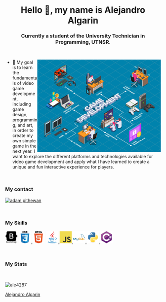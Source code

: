 <h1 align="center">Hello 👋, my name is Alejandro Algarin</h1>
<h3 align="center">Currently a student of the University Technician in Programming, UTNSR.</h3>

<br>


<p><img align="right" src="https://github.com/ale4287/ale4287/blob/main/shutterstock_1209178567_17fafc5540.webp" alt="game-dvp" width="400" height="300"/></p>


- 🌱 My goal is to learn the fundamentals of video game development, including game design, programming, and art, in order to create my own simple game in the next year. I want to explore the different platforms and technologies available for video game development and apply what I have learned to create a unique and fun interactive experience for players.





<br>

<h3 align="left">My contact</h3>
<p align="left">
  <a href="https://www.linkedin.com/in/alejandro-algarin-gimenez-046052156" target="blank"><img align="center"
      src="https://raw.githubusercontent.com/rahuldkjain/github-profile-readme-generator/master/src/images/icons/Social/linked-in-alt.svg"
      alt="adam pithewan" height="30" width="40" /></a>
</p>

<br>

<h3 align="left">My Skills</h3>
<p align="left">
    <img src="https://raw.githubusercontent.com/devicons/devicon/master/icons/bootstrap/bootstrap-plain-wordmark.svg"
      alt="bootstrap" width="40" height="40" /> </a> <a href="https://www.cprogramming.com/" target="_blank"
    rel="noreferrer"><img
      src="https://raw.githubusercontent.com/devicons/devicon/master/icons/css3/css3-original-wordmark.svg" alt="css3"
      width="40" height="40" /> </a> <a href="https://www.w3.org/html/" target="_blank" rel="noreferrer"> <img
      src="https://raw.githubusercontent.com/devicons/devicon/master/icons/html5/html5-original-wordmark.svg"
      alt="html5" width="40" height="40" /></a> <a href="https://www.java.com" target="_blank" rel="noreferrer"> <img
      src="https://raw.githubusercontent.com/devicons/devicon/master/icons/java/java-original.svg" alt="java" width="40"
      height="40" /> </a> <a href="https://developer.mozilla.org/en-US/docs/Web/JavaScript" target="_blank"
    rel="noreferrer"> <img
      src="https://raw.githubusercontent.com/devicons/devicon/master/icons/javascript/javascript-original.svg"
      alt="javascript" width="40" height="40" /> </a><a href="https://www.mysql.com/" target="_blank" rel="noreferrer"> <img
      src="https://raw.githubusercontent.com/devicons/devicon/master/icons/mysql/mysql-original-wordmark.svg"
      alt="mysql" width="40" height="40" /> </a> </a> <a href="https://nodejs.org" target="_blank" rel="noreferrer"> <img
      src="https://raw.githubusercontent.com/devicons/devicon/master/icons/python/python-original.svg" alt="python"
      width="40" height="40" /> </a> <img src="https://raw.githubusercontent.com/devicons/devicon/master/icons/csharp/csharp-original.svg" 
    alt="csharp" width="40" height="40"/>
</p> 

<br>

<h3 align="left">My Stats</h3>

<br>

<p><img align="center" src="https://github-readme-stats.vercel.app/api?username=ale4287&show_icons=true&locale=en"  alt="ale4287" /></p>



[Alejandro Algarin](https://github.com/ale4287)
